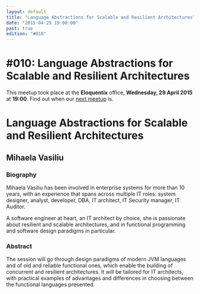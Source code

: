 ```yaml
---
layout: default
title: "Language Abstractions for Scalable and Resilient Architectures"
date: "2015-04-29 19:00:00"
past: true
edition: "#010"
---
```


<div class="description">
  <h1><span class="edition-number">#010</span>: Language Abstractions for Scalable and Resilient Architectures</h1>
  <p>This meetup took place at the <strong>Eloquentix</strong> office,
    <strong>Wednesday, 29 April 2015</strong> at <strong>19:00</strong>.
    Find out when our <a href="/next">next meetup</a> is.</p>
</div>

<div class="clear-fix"></div>

<div class="presentation">
  <h1>Language Abstractions for Scalable and Resilient Architectures</h1>
  <div class="details">
    <div class="left">
      <div class="biography">
        <h2 class="speaker">Mihaela Vasiliu</h2>
        <h3>Biography</h3>
        <p>Mihaela Vasiliu has been involved in enterprise systems for more than
        10 years, with an experience that spans across multiple IT roles: system
        designer, analyst, developer, DBA, IT architect, IT Security manager, IT
        Auditor.</p>
        <p>A software engineer at heart, an IT architect by choice, she is passionate
        about resilient and scalable architectures, and in functional programming
        and software design paradigms in particular.</p>
      </div>
      <div class="abstract">
        <h3>Abstract</h3>
        <p>The session will go through design paradigms of modern JVM languages
        and of old and reliable functional ones, which enable the building of
        concurrent and resilient architectures. It will be tailored for IT
        architects, with practical examples of advantages and differences in
        choosing between the functional languages presented.</p>
      </div>
    </div>
    <div class="right">
      <div class="slides">
        <script async class="speakerdeck-embed" data-id="16cd7e8d3bd947aa8b76fbb553f79194" data-ratio="1.33333333333333" src="//speakerdeck.com/assets/embed.js"></script>
      </div>
    </div>
  </div>
</div>
